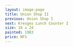 ```yaml
---
layout: image-page
title: Union Shop II
previous: Union Shop I
next: Kresges Lunch Counter I
size: 16 x 24
painted: 1983
price: NFS
---
```

